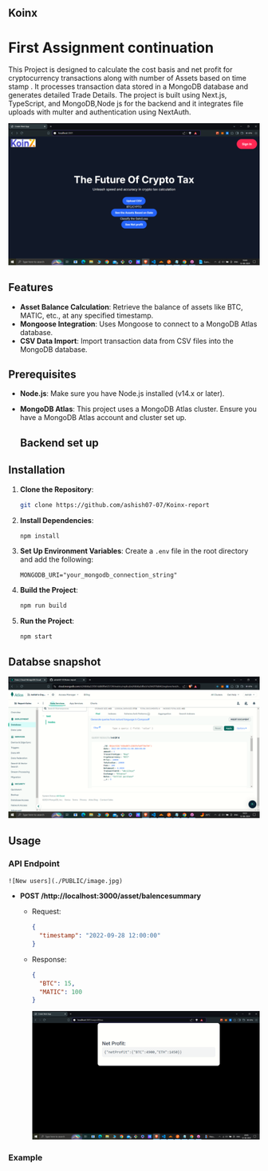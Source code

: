 ## Koinx

# First Assignment continuation

This Project is designed to calculate the cost basis and net profit for cryptocurrency transactions along with number of Assets based on time stamp . It processes transaction data stored in a MongoDB database and generates detailed Trade Details. The project is built using Next.js, TypeScript, and MongoDB,Node js for the backend and it integrates file uploads with multer and authentication using NextAuth.

![New users](./images/image.png)

## Features

- **Asset Balance Calculation**: Retrieve the balance of assets like BTC, MATIC, etc., at any specified timestamp.
- **Mongoose Integration**: Uses Mongoose to connect to a MongoDB Atlas database.
- **CSV Data Import**: Import transaction data from CSV files into the MongoDB database.

## Prerequisites

- **Node.js**: Make sure you have Node.js installed (v14.x or later).
- **MongoDB Atlas**: This project uses a MongoDB Atlas cluster. Ensure you have a MongoDB Atlas account and cluster set up.

  ## Backend set up

## Installation

1. **Clone the Repository**:

   ```bash
   git clone https://github.com/ashish07-07/Koinx-report

   ```

2. **Install Dependencies**:

   ```bash
   npm install
   ```

3. **Set Up Environment Variables**:
   Create a `.env` file in the root directory and add the following:

   ```env
   MONGODB_URI="your_mongodb_connection_string"
   ```

4. **Build the Project**:

   ```bash
   npm run build
   ```

5. **Run the Project**:

   ```bash
   npm start
   ```

## Databse snapshot

![Users in Database](./images/databse.png)

## Usage

### API Endpoint

    ![New users](./PUBLIC/image.jpg)

- **POST /http://localhost:3000/asset/balencesummary**

  - Request:
    ```json
    {
      "timestamp": "2022-09-28 12:00:00"
    }
    ```
  - Response:

    ```json
    {
      "BTC": 15,
      "MATIC": 100
    }
    ```

    ![Profit/loss of BTC/Cryptography](./images/profit.png)

### Example
